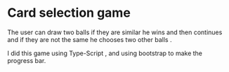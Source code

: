 # Card selection game
The user can draw two balls if they are similar he wins and then continues and if they are not the same he chooses two other balls .

I did this game using Type-Script , and using bootstrap to make the progress bar.
